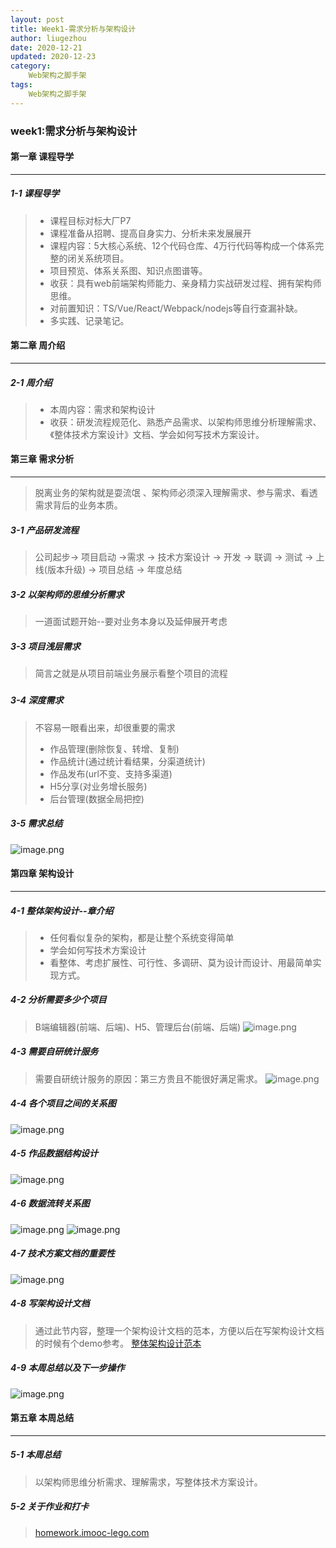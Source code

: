 ```yaml
---
layout: post
title: Week1-需求分析与架构设计
author: liugezhou
date: 2020-12-21
updated: 2020-12-23
category: 
    Web架构之脚手架
tags:
    Web架构之脚手架
---
```

### week1:需求分析与架构设计

#### 第一章 课程导学

---

##### 1-1 课程导学

> - 课程目标对标大厂P7
> - 课程准备从招聘、提高自身实力、分析未来发展展开
> - 课程内容：5大核心系统、12个代码仓库、4万行代码等构成一个体系完整的闭关系统项目。
> - 项目预览、体系关系图、知识点图谱等。
> - 收获：具有web前端架构师能力、亲身精力实战研发过程、拥有架构师思维。
> - 对前置知识：TS/Vue/React/Webpack/nodejs等自行查漏补缺。
> - 多实践、记录笔记。


#### 第二章 周介绍

---

##### 2-1 周介绍

> - 本周内容：需求和架构设计
> - 收获：研发流程规范化、熟悉产品需求、以架构师思维分析理解需求、《整体技术方案设计》文档、学会如何写技术方案设计。


#### 第三章 需求分析

---

> 脱离业务的架构就是耍流氓 、架构师必须深入理解需求、参与需求、看透需求背后的业务本质。


##### 3-1 产品研发流程

> 公司起步-> 项目启动 ->需求 -> 技术方案设计 -> 开发 -> 联调 -> 测试 -> 上线(版本升级) -> 项目总结 -> 年度总结


##### 3-2 以架构师的思维分析需求

> 一道面试题开始--要对业务本身以及延伸展开考虑


##### 3-3 项目浅层需求

> 简言之就是从项目前端业务展示看整个项目的流程

##### 
##### 3-4 深度需求

> 不容易一眼看出来，却很重要的需求
> - 作品管理(删除恢复、转增、复制)
> - 作品统计(通过统计看结果，分渠道统计)
> - 作品发布(url不变、支持多渠道)
> - H5分享(对业务增长服务)
> - 后台管理(数据全局把控)


##### 3-5 需求总结
![image.png](https://cdn.nlark.com/yuque/0/2021/png/358819/1611107891584-9ad7cb88-e1ca-44e6-8b13-9ec7bcb056e3.png#align=left&display=inline&height=490&margin=%5Bobject%20Object%5D&name=image.png&originHeight=980&originWidth=1474&size=291129&status=done&style=none&width=737)

#### 第四章 架构设计

---

##### 4-1 整体架构设计--章介绍

> - 任何看似复杂的架构，都是让整个系统变得简单
> - 学会如何写技术方案设计
> - 看整体、考虑扩展性、可行性、多调研、莫为设计而设计、用最简单实现方式。


##### 4-2 分析需要多少个项目

> B端编辑器(前端、后端)、H5、管理后台(前端、后端)
> ![image.png](https://cdn.nlark.com/yuque/0/2021/png/358819/1611109401048-36d88b06-e12a-4593-919f-9b09e8918036.png#align=left&display=inline&height=504&margin=%5Bobject%20Object%5D&name=image.png&originHeight=1008&originWidth=2498&size=846837&status=done&style=none&width=1249)


##### 4-3 需要自研统计服务

> 需要自研统计服务的原因：第三方贵且不能很好满足需求。
> ![image.png](https://cdn.nlark.com/yuque/0/2021/png/358819/1611109127676-121109ff-7320-4e44-9091-c4adf26e8b43.png#align=left&display=inline&height=807&margin=%5Bobject%20Object%5D&name=image.png&originHeight=1614&originWidth=3192&size=1638978&status=done&style=none&width=1596)


##### 4-4 各个项目之间的关系图
![image.png](https://cdn.nlark.com/yuque/0/2021/png/358819/1611109490984-9356c610-ac8e-419d-9783-7962c50a1abc.png#align=left&display=inline&height=450&margin=%5Bobject%20Object%5D&name=image.png&originHeight=900&originWidth=1518&size=532197&status=done&style=none&width=759)

##### 4-5 作品数据结构设计
![image.png](https://cdn.nlark.com/yuque/0/2021/png/358819/1611110762637-d0746925-b374-40ad-a96e-dc72dfc102c8.png#align=left&display=inline&height=177&margin=%5Bobject%20Object%5D&name=image.png&originHeight=354&originWidth=1436&size=66758&status=done&style=none&width=718)

##### 4-6 数据流转关系图
![image.png](https://cdn.nlark.com/yuque/0/2021/png/358819/1611110798922-dae08982-b324-4eed-9532-f2bced6bef01.png#align=left&display=inline&height=921&margin=%5Bobject%20Object%5D&name=image.png&originHeight=1842&originWidth=1524&size=219286&status=done&style=none&width=762)
![image.png](https://cdn.nlark.com/yuque/0/2021/png/358819/1611110940620-b88500a2-b27b-4a80-a0c8-b9e3b738dec8.png#align=left&display=inline&height=529&margin=%5Bobject%20Object%5D&name=image.png&originHeight=1058&originWidth=1554&size=105617&status=done&style=none&width=777)

##### 4-7 技术方案文档的重要性
![image.png](https://cdn.nlark.com/yuque/0/2021/png/358819/1611111650292-8e1fbf19-0323-43a2-8408-c197e18016eb.png#align=left&display=inline&height=506&margin=%5Bobject%20Object%5D&name=image.png&originHeight=1012&originWidth=1566&size=135823&status=done&style=none&width=783)

##### 4-8 写架构设计文档

> 通过此节内容，整理一个架构设计文档的范本，方便以后在写架构设计文档的时候有个demo参考。
> [整体架构设计范本](https://www.yuque.com/liugezhou/jiagou/qs4mtc)


##### 4-9 本周总结以及下一步操作

![image.png](https://cdn.nlark.com/yuque/0/2021/png/358819/1611113097236-d89fa8ed-74b1-42b9-907f-b97b22061aac.png#align=left&display=inline&height=479&margin=%5Bobject%20Object%5D&name=image.png&originHeight=958&originWidth=1560&size=121338&status=done&style=none&width=780)
#### 第五章 本周总结

---

##### 5-1 本周总结

> 以架构师思维分析需求、理解需求，写整体技术方案设计。


##### 5-2 关于作业和打卡

> [homework.imooc-lego.com](homework.imooc-lego.com)









